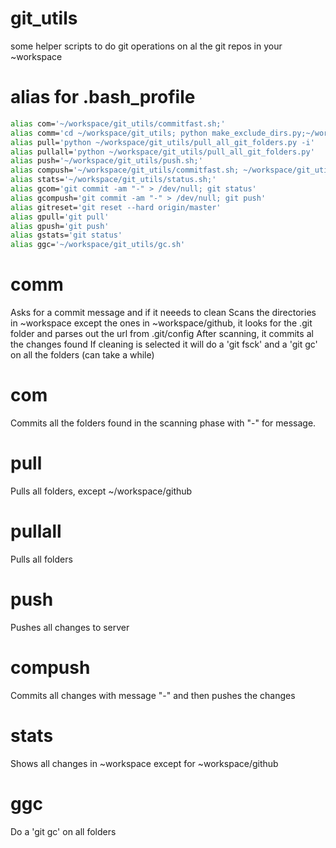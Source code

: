 git_utils
=========

some helper scripts to do git operations on al the git repos in your ~workspace


alias for .bash_profile
=======================
```bash
alias com='~/workspace/git_utils/commitfast.sh;'
alias comm='cd ~/workspace/git_utils; python make_exclude_dirs.py;~/workspace/git_utils/commit.sh; ~/workspace/git_utils/push.sh'
alias pull='python ~/workspace/git_utils/pull_all_git_folders.py -i'
alias pullall='python ~/workspace/git_utils/pull_all_git_folders.py'
alias push='~/workspace/git_utils/push.sh;'
alias compush='~/workspace/git_utils/commitfast.sh; ~/workspace/git_utils/push.sh; wait'
alias stats='~/workspace/git_utils/status.sh;'
alias gcom='git commit -am "-" > /dev/null; git status'
alias gcompush='git commit -am "-" > /dev/null; git push'
alias gitreset='git reset --hard origin/master'
alias gpull='git pull'
alias gpush='git push'
alias gstats='git status'
alias ggc='~/workspace/git_utils/gc.sh'
```

comm
====
Asks for a commit message and if it neeeds to clean
Scans the directories in ~workspace except the ones in ~workspace/github, it looks for the .git folder and parses out the url from .git/config
After scanning, it commits al the changes found 
If cleaning is selected it will do a 'git fsck' and a 'git gc' on all the folders (can take a while)

com
===
Commits all the folders found in the scanning phase with "-" for message.

pull
====
Pulls all folders, except ~/workspace/github

pullall
=======
Pulls all folders

push
====
Pushes all changes to server

compush
=======
Commits all changes with message "-" and then pushes the changes

stats
=====
Shows all changes in ~workspace except for ~workspace/github

ggc
===
Do a 'git gc' on all folders
